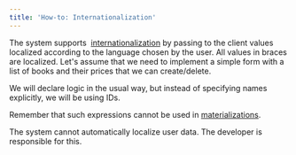 ```yaml
---
title: 'How-to: Internationalization'
---
```


The system supports  [internationalization](Internationalization.md) by passing to the client values localized according to the language chosen by the user. All values in braces are localized. Let's assume that we need to implement a simple form with a list of books and their prices that we can create/delete.

We will declare logic in the usual way, but instead of specifying names explicitly, we will be using IDs.



Remember that such expressions cannot be used in [materializations](Materializations.md). 

The system cannot automatically localize user data. The developer is responsible for this.

